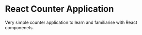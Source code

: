 # React Counter Application

Very simple counter application to learn and familiarise with React componenets.
